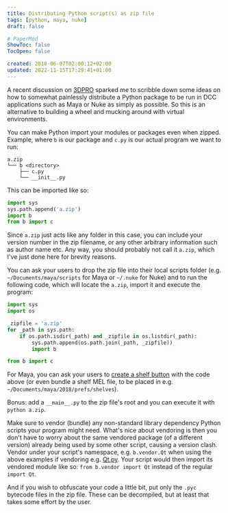 ```yaml
---
title: Distributing Python script(s) as zip file
tags: [python, maya, nuke]
draft: false

# PaperMod
ShowToc: false
TocOpen: false

created: 2018-06-07T02:00:12+02:00
updated: 2022-11-15T17:29:41+01:00
---
```


A recent discussion on [3DPRO](http://3dpro.org/) sparked me to scribble down some ideas on how to somewhat painlessly distribute a Python package to be run in DCC applications such as Maya or Nuke as simply as possible. So this is an alternative to building a wheel and mucking around with virtual environments.

You can make Python import your modules or packages even when zipped. Example, where `b` is our package and `c.py` is our actual program we want to run:

```
a.zip
└── b <directory>
    ├── c.py
    └── __init__.py
```

This can be imported like so:

```python
import sys
sys.path.append('a.zip')
import b
from b import c
```

Since `a.zip` just acts like any folder in this case, you can include your version number in the zip filename, or any other arbitrary information such as author name etc. Any way, you should probably not call it `a.zip`, which I've just done here for brevity reasons.

You can ask your users to drop the zip file into their local scripts folder (e.g. `~/Documents/maya/scripts` for Maya or `~/.nuke` for Nuke) and to run the following code, which will locate the `a.zip`, import it and execute the program:

```python
import sys
import os

_zipfile = 'a.zip'
for _path in sys.path:
    if os.path.isdir(_path) and _zipfile in os.listdir(_path):
        sys.path.append(os.path.join(_path, _zipfile))
        import b

from b import c
```

For Maya, you can ask your users to [create a shelf button](http://help.autodesk.com/view/MAYAUL/2018/ENU/?guid=GUID-527023AE-9FB5-4D01-8D29-075B1E6C4754) with the code above (or even bundle a shelf MEL file, to be placed in e.g. `~/Documents/maya/2018/prefs/shelves`).

Bonus: add a `__main__.py` to the zip file's root and you can execute it with `python a.zip`.

Make sure to vendor (bundle) any non-standard library dependency Python scripts your program might need. What's nice about vendoring is then you don't have to worry about the same vendored package (of a different version) already being used by some other script, causing a version clash. Vendor under your script's namespace, e.g. `b.vendor.Qt` when using the above examples if vendoring e.g. [Qt.py](https://github.com/mottosso/Qt.py). Your script would then import its vendored module like so: `from b.vendor import Qt` instead of the regular `import Qt`.

And if you wish to obfuscate your code a little bit, put only the `.pyc` bytecode files in the zip file. These can be decompiled, but at least that takes some effort by the user.
